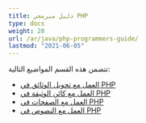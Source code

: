 ```yaml
---
title: دليل مبرمجي PHP
type: docs
weight: 20
url: /ar/java/php-programmers-guide/
lastmod: "2021-06-05"
---
```


تتضمن هذه القسم المواضيع التالية:

- [العمل مع تحويل الوثائق في PHP](/pdf/ar/java/working-with-document-conversion-in-php/)
- [العمل مع كائن الوثيقة في PHP](/pdf/ar/java/working-with-document-object-in-php/)
- [العمل مع الصفحات في PHP](/pdf/ar/java/working-with-pages-in-php/)
- [العمل مع النصوص في PHP](/pdf/ar/java/working-with-text-in-php/)